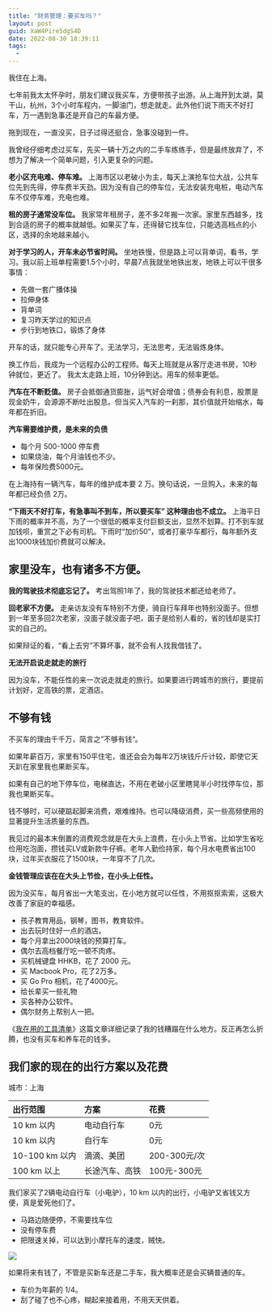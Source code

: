 ```yaml
---
title: "财务管理：要买车吗？"
layout: post
guid: XaW4Pire5dgS4D
date: 2022-08-30 18:39:11
tags:
  -
---
```


我住在上海。

七年前我太太怀孕时，朋友们建议我买车，方便带孩子出游。从上海开到太湖，莫干山，杭州，3个小时车程内，一脚油门，想走就走。此外他们说下雨天不好打车，万一遇到急事还是开自己的车最方便。

拖到现在，一直没买，日子过得还挺合，急事没碰到一件。

我曾经仔细考虑过买车，先买一辆十万之内的二手车练练手，但是最终放弃了，不想为了解决一个简单问题，引入更复杂的问题。

**老小区充电难、停车难。** 上海市区以老破小为主，每天上演抢车位大战，公共车位先到先得，停车费半天劲。因为没有自己的停车位，无法安装充电桩，电动汽车车不仅停车难，充电也难。

**租的房子通常没车位。** 我家常年租房子，差不多2年搬一次家。家里东西越多，找到合适的房子的概率就越低。如果买了车，还得替它找车位，只能选高档点的小区，选择的余地越来越小。

**对于学习的人，开车未必节省时间。** 坐地铁慢，但是路上可以背单词，看书，学习。我以前上班单程需要1.5个小时，早晨7点我就坐地铁出发，地铁上可以干很多事情：

- 先做一套广播体操
- 拉伸身体
- 背单词
- 复习昨天学过的知识点
- 步行到地铁口，锻炼了身体

开车的话，就只能专心开车了。无法学习，无法思考，无法锻炼身体。

换工作后，我成为一个远程办公的工程师。每天上班就是从客厅走进书房，10秒钟就位，更近了。 我太太走路上班，10分钟到达。用车的频率更低。

**汽车在不断贬值。** 房子会抵御通货膨胀，运气好会增值；债券会有利息，股票是现金奶牛，会源源不断吐出股息。但当买入汽车的一刹那，其价值就开始缩水，每年都在折旧。

**汽车需要维护费，是未来的负债**

- 每个月 500-1000 停车费
- 如果烧油，每个月油钱也不少。
- 每年保险费5000元。

在上海持有一辆汽车，每年的维护成本要 2 万。换句话说，一旦购入，未来的每年都已经负债 2万。

**“下雨天不好打车，有急事叫不到车，所以要买车” 这种理由也不成立。** 上海平日下雨的概率并不高，为了一个很低的概率支付巨额支出，显然不划算。打不到车就加钱呗，重赏之下必有司机。下雨时“加价50”，或者打豪华车都行，每年额外支出1000块钱加价费就可以解决。


## 家里没车，也有诸多不方便。

**我的驾驶技术彻底忘记了。** 考出驾照1年了，我的驾驶技术都还给老师了。

**回老家不方便。** 走亲访友没有车特别不方便，骑自行车拜年也特别没面子。但想到一年至多回2次老家，没面子就没面子吧，面子是给别人看的，省的钱却是实打实的自己的。

如果辩证的看，“看上去穷”不算坏事，就不会有人找我借钱了。

**无法开启说走就走的旅行**

因为没车，不能任性的来一次说走就走的旅行。如果要进行跨城市的旅行，要提前计划好，定高铁的票，定酒店。

## 不够有钱

不买车的理由千千万，简言之”不够有钱“。

如果年薪百万，家里有150平住宅，谁还会会为每年2万块钱斤斤计较，即使它天天趴在家里我也果断买车。

如果有自己的地下停车位，电梯直达，不用在老破小区里瞎晃半小时找停车位，那我也果断买车。

钱不够时，可以硬踮起脚来消费，艰难维持。也可以降级消费，买一些高频使用的显著提升生活质量的东西。

我见过的最本末倒置的消费观念就是在大头上浪费，在小头上节省。比如学生省吃俭用吃泡面，攒钱买LV或新款牛仔裤。老年人勤俭持家，每个月水电费省出100块，过年买衣服花了1500块，一年穿不了几次。

**金钱管理应该在在大头上节俭，在小头上任性。** 

因为没买车，每月省出一大笔支出，在小地方就可以任性，不用抠抠索索，这极大改善了家庭的幸福感。

- 孩子教育用品，钢琴，图书，教育软件。
- 出去玩时住好一点的酒店。
- 每个月拿出2000块钱的预算打车。
- 偶尔去高档餐厅吃一顿不肉疼。
- 买机械键盘 HHKB，花了 2000 元。
- 买 Macbook Pro，花了2万多。
- 买 Go Pro 相机，花了4000元。
- 给长辈买一些礼物
- 买各种办公软件。
- 偶尔财务上帮别人一把。

《[我在用的工具清单](https://mednoter.com/productivity-tools.html)》这篇文章详细记录了我的钱糟蹋在什么地方。反正再怎么折腾，也没有买车和养车花的钱多。


## 我们家的现在的出行方案以及花费

城市：上海

| 出行范围 | 方案 | 花费 |
|:--|:--|:--|
| 10 km 以内 | 电动自行车  | 0元  |
| 10 km 以内 | 自行车  | 0元  |
| 10-100 km 以内 | 滴滴、美团  | 200-300元/次  |
| 100 km 以上 | 长途汽车、高铁 | 100元-300元  |


我们家买了2辆电动自行车（小电驴），10 km 以内的出行，小电驴又省钱又方便，真是爱死他们了。

- 马路边随便停，不需要找车位
- 没有停车费
- 把限速关掉，可以达到小摩托车的速度，贼快。

![](/media/files/2022/2022-08-30.jpeg)

如果将来有钱了，不管是买新车还是二手车，我大概率还是会买辆普通的车。

- 车价为年薪的 1/4。
- 刮了碰了也不心疼，糊起来接着用，不用天天供着。
